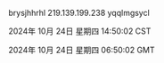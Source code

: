 brysjhhrhl 219.139.199.238 yqqlmgsycl

2024年 10月 24日 星期四 14:50:02 CST

2024年 10月 24日 星期四 06:50:02 GMT
